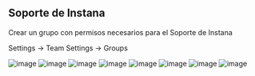 ## Soporte de Instana

Crear un grupo con permisos necesarios para el Soporte de Instana

Settings -> Team Settings -> Groups

![image](https://github.com/user-attachments/assets/75f875d7-2160-4bc6-8edd-2ccb13c4f045)
![image](https://github.com/user-attachments/assets/6d24fe4d-61c4-463b-b000-41d30a9c4908)
![image](https://github.com/user-attachments/assets/b9501eb7-9da8-4cdb-8f2a-1ffc99320e8f)
![image](https://github.com/user-attachments/assets/a425bb61-02af-4194-be2e-9fe7838754ae)
![image](https://github.com/user-attachments/assets/62b2f6a8-a4f7-4ce5-9d48-963bdd151569)
![image](https://github.com/user-attachments/assets/02f8a398-f431-43d2-b4e5-c3f9ec0fe549)
![image](https://github.com/user-attachments/assets/70ac0378-2160-4031-bd0d-5d92e1557326)
![image](https://github.com/user-attachments/assets/55f6c8f2-3a25-4864-b4b2-623f83ce51fc)
